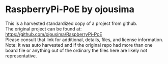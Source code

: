 
# RaspberryPi-PoE by ojousima  
This is a harvested standardized copy of a project from github.  
The original project can be found at:  
https://github.com/ojousima/RaspberryPi-PoE  
Please consult that link for additional, details, files, and license information.  
Note: It was auto harvested and if the original repo had more than one board file or anything out of the ordinary the files here are likely not representative.  
    